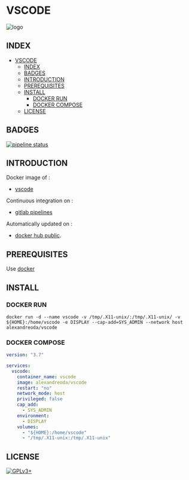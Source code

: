 # VSCODE

![logo](https://assets.gitlab-static.net/uploads/-/system/project/avatar/13865455/1200px-Visual_Studio_Code_1.35_icon.svg.png)

## INDEX

- [VSCODE](#vscode)
  - [INDEX](#index)
  - [BADGES](#badges)
  - [INTRODUCTION](#introduction)
  - [PREREQUISITES](#prerequisites)
  - [INSTALL](#install)
    - [DOCKER RUN](#docker-run)
    - [DOCKER COMPOSE](#docker-compose)
  - [LICENSE](#license)

## BADGES

[![pipeline status](https://gitlab.com/oda-alexandre/vscode/badges/master/pipeline.svg)](https://gitlab.com/oda-alexandre/vscode/commits/master)

## INTRODUCTION

Docker image of :

- [vscode](https://code.visualstudio.com/)

Continuous integration on :

- [gitlab pipelines](https://gitlab.com/oda-alexandre/vscode/pipelines)

Automatically updated on :

- [docker hub public](https://hub.docker.com/r/alexandreoda/vscode/).

## PREREQUISITES

Use [docker](https://www.docker.com)

## INSTALL

### DOCKER RUN

```\
docker run -d --name vscode -v /tmp/.X11-unix/:/tmp/.X11-unix/ -v ${HOME}:/home/vscode -e DISPLAY --cap-add=SYS_ADMIN --network host alexandreoda/vscode
```

### DOCKER COMPOSE

```yml
version: "3.7"

services:
  vscode:
    container_name: vscode
    image: alexandreoda/vscode
    restart: "no"
    network_mode: host
    privileged: false
    cap_add:
      - SYS_ADMIN
    environment:
      - DISPLAY
    volumes:
      - "${HOME}:/home/vscode"
      - "/tmp/.X11-unix:/tmp/.X11-unix"
```

## LICENSE

[![GPLv3+](http://gplv3.fsf.org/gplv3-127x51.png)](https://gitlab.com/oda-alexandre/vscode/blob/master/LICENSE)
